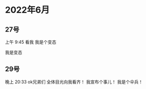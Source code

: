 # 2022年6月

<script setup lang="ts">
import { QTagColors } from 'fake-qq-ui';

</script>

## 27号

<q-window title="Minecraft资源群">

<q-tip>上午 9:45</q-tip>
<q-text name="🌸🌸" tag="LV22 苦力怕" :tag-color="QTagColors.grey"
avatar="https://q2.qlogo.cn/headimg_dl?dst_uin=3112599343&spec=100">看我</q-text>
<q-text name="🌸🌸" tag="LV22 苦力怕" :tag-color="QTagColors.grey"
avatar="https://q2.qlogo.cn/headimg_dl?dst_uin=3112599343&spec=100">我是个变态</q-text>

<q-text name="T.D.O" tag="LV90 大伞兵" :tag-color="QTagColors.purple"
avatar="https://q2.qlogo.cn/headimg_dl?dst_uin=3442827834&spec=100">我是变态</q-text>

</q-window>

## 29号

<q-window title="Minecraft资源群">

<q-tip>晚上 20:33</q-tip>
<q-text name="T.D.O" tag="LV90 大伞兵" :tag-color="QTagColors.purple"
avatar="https://q2.qlogo.cn/headimg_dl?dst_uin=3442827834&spec=100">ok兄弟们</q-text>
<q-text name="T.D.O" tag="LV90 大伞兵" :tag-color="QTagColors.purple"
avatar="https://q2.qlogo.cn/headimg_dl?dst_uin=3442827834&spec=100">全体目光向我看齐！</q-text>
<q-text name="T.D.O" tag="LV90 大伞兵" :tag-color="QTagColors.purple"
avatar="https://q2.qlogo.cn/headimg_dl?dst_uin=3442827834&spec=100">我宣布个事儿！</q-text>
<q-text name="T.D.O" tag="LV90 大伞兵" :tag-color="QTagColors.purple"
avatar="https://q2.qlogo.cn/headimg_dl?dst_uin=3442827834&spec=100">我是个伞兵！</q-text>

</q-window>